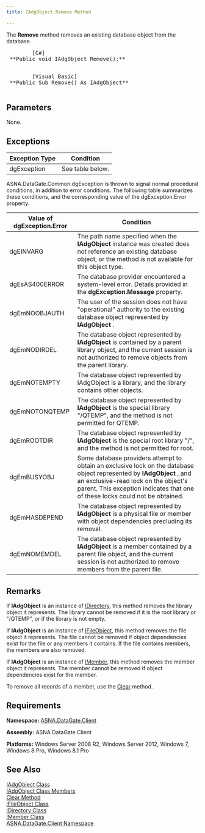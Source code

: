 ```yaml
---
title: IAdgObject.Remove Method

---
```


The **Remove** method removes an existing database object from the database.
<pre>        <span class="lang">[C#]</span>
 **Public void IAdgObject Remove();** 
      </pre>
<pre>        <span class="lang">[Visual Basic] </span>
 **Public Sub Remove() As IAdgObject** 
      </pre>

## Parameters

None.
## Exceptions



| Exception Type | Condition |
| ---- | ---- |
| dgException | See table below. |



ASNA.DataGate.Common.dgException is thrown to signal normal procedural conditions, in addition to error conditions. The following table summarizes these conditions, and the corresponding value of the dgException.Error property.
<br />



| Value of dgException.Error | Condition |
| ---- | ---- |
| dgEINVARG | The path name specified when the **IAdgObject** instance was created does not reference an existing database object, or the method is not available for this object type. |
| dgEsAS400ERROR | The database provider encountered a system-level error. Details provided in the **dgException.Message** property. |
| dgEmNOOBJAUTH | The user of the session does not have "operational" authority to the existing database object represented by **IAdgObject** . |
| dgEmNODIRDEL | The database object represented by **IAdgObject** is contained by a parent library object, and the current session is not authorized to remove objects from the parent library. |
| dgEmNOTEMPTY | The database object represented by IAdgObject is a library, and the library contains other objects. |
| dgEmNOTONQTEMP | The database object represented by **IAdgObject** is the special library "/QTEMP", and the method is not permitted for QTEMP. |
| dgEmROOTDIR | The database object represented by **IAdgObject** is the special root library "/", and the method is not permitted for root. |
| dgEmBUSYOBJ | Some database providers attempt to obtain an exclusive lock on the database object represented by **IAdgObject** , and an exclusive-read lock on the object's parent. This exception indicates that one of these locks could not be obtained. |
| dgEmHASDEPEND | The database object represented by **IAdgObject** is a physical file or member with object dependencies precluding its removal. |
| dgEmNOMEMDEL | The database object represented by **IAdgObject** is a member contained by a parent file object, and the current session is not authorized to remove members from the parent file. |



## Remarks

If **IAdgObject** is an instance of [IDirectory](idirectory-class.html), this method removes the library object it represents. The library cannot be removed if it is the root library or "/QTEMP", or if the library is not empty.

If **IAdgObject** is an instance of [ IFileObject](ifile-object-class.html), this method removes the file object it represents. The file cannot be removed if object dependencies exist for the file or any members it contains. If the file contains members, the members are also removed.

If **IAdgObject** is an instance of [ IMember](imember-class.html), this method removes the member object it represents. The member cannot be removed if object dependencies exist for the member.

To remove all records of a member, use the [ Clear](imember-class-clear-method.html) method.
## Requirements

<span> **Namespace:** [ASNA.DataGate.Client](datagate-client-namespace.html) </span> 

<span> **Assembly:** ASNA DataGate Client</span> 

<span> **Platforms:** Windows Server 2008 R2, Windows Server 2012, Windows 7, Windows 8 Pro, Windows 8.1 Pro</span> 
## See Also


[IAdgObject Class](iadg-object-class.html)
      <br />
[IAdgObject Class Members](iadg-object-members.html)
      <br />
[Clear Method](imember-class-clear-method.html)
      <br />
[IFileObject Class](ifile-object-class.html)
      <br />
[IDirectory Class](idirectory-class.html)
      <br />
[IMember Class](imember-class.html)
      <br />
[ASNA.DataGate.Client Namespace](datagate-client-namespace.html)


